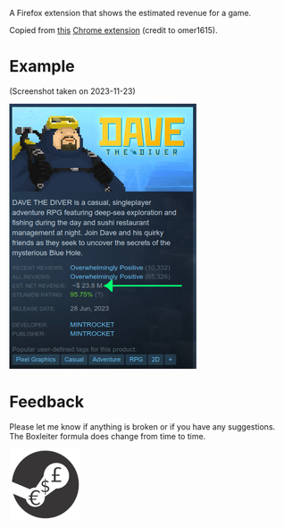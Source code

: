 A Firefox extension that shows the estimated revenue for a game.

Copied from [this](https://clients2.google.com/service/update2/crx?response=redirect&prodversion=95.0.4638.54&acceptformat=crx2,crx3&x=id%3Dgjhejidajnchnadcangcodljgdmenipa%26uc) [Chrome extension](https://chromewebstore.google.com/detail/gjhejidajnchnadcangcodljgdmenipa) (credit to omer1615).

# Example

(Screenshot taken on 2023-11-23)

![example](example.png)

# Feedback

Please let me know if anything is broken or if you have any suggestions. The Boxleiter formula does change from time to time.

![logo](the-extension/icons/icon128.png)